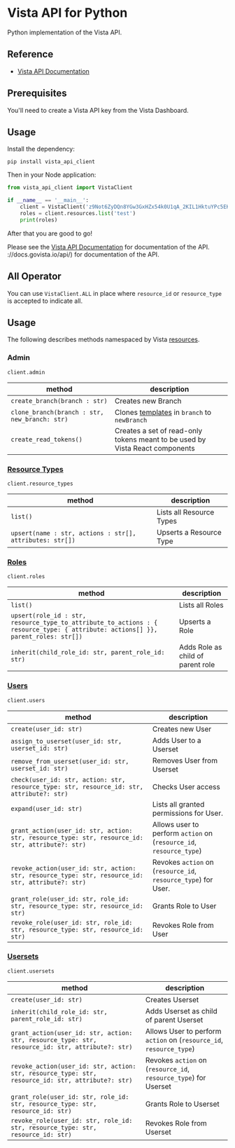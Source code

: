 
# Vista API for Python

Python implementation of the Vista API.

## Reference

- [Vista API Documentation](https://docs.govista.io/api/)

## Prerequisites

You'll need to create a Vista API key from the Vista Dashboard.

## Usage

Install the dependency:

```
pip install vista_api_client
```

Then in your Node application:

```python
from vista_api_client import VistaClient

if __name__ == '__main__':
    client = VistaClient('z9Not6ZyDQn8YGw3GxHZx54k0U1qA_2KIL1HktuYPc5EKEfd', 'branch_name')
    roles = client.resources.list('test')
    print(roles)
```

After that you are good to go!

Please see the [Vista API Documentation](https://docs.govista.io/api/) for documentation of the API.
://docs.govista.io/api/) for documentation of the API.

## All Operator
You can use `VistaClient.ALL` in place where `resource_id` or `resource_type` is accepted to indicate all.

## Usage
The following describes methods namespaced by Vista [resources](https://docs.govista.io/Concepts/Terminology).


### Admin
`client.admin`

| method | description |
|--------|-------------|
| `create_branch(branch : str)`| Creates new Branch  |
| `clone_branch(branch : str, new_branch: str)`| Clones [templates](https://docs.govista.io/Concepts/Terminology#permission-template) in `branch` to `newBranch`  |
| `create_read_tokens()`| Creates a set of read-only tokens meant to be used by Vista React components    |


### [Resource Types](https://docs.govista.io/Concepts/Terminology#resource)
`client.resource_types`

| method | description |
|--------|-------------|
| `list()`| Lists all Resource Types  |
| `upsert(name : str, actions : str[], attributes: str[])`| Upserts a Resource Type |


### [Roles](https://docs.govista.io/Concepts/Terminology#role)
`client.roles`

| method | description |
|--------|-------------|
| `list()`| Lists all Roles  |
| `upsert(role_id : str, resource_type_to_attribute_to_actions : { resource_type: { attribute: actions[] }}, parent_roles: str[])`      | Upserts a Role |
| `inherit(child_role_id: str, parent_role_id: str)`| Adds Role as child of parent role  |


### [Users](https://docs.govista.io/Concepts/Terminology#user)
`client.users`

| method | description |
|--------|-------------|
| `create(user_id: str)`| Creates new User  |
| `assign_to_userset(user_id: str, userset_id: str)`| Adds User to a Userset  |
| `remove_from_userset(user_id: str, userset_id: str)`| Removes User from Userset  |
| `check(user_id: str, action: str, resource_type: str, resource_id: str, attribute?: str)`| Checks User access  |
| `expand(user_id: str)`| Lists all granted permissions for User.  |
| `grant_action(user_id: str, action: str, resource_type: str, resource_id: str, attribute?: str)`| Allows user to perform `action` on (`resource_id`, `resource_type`) |
| `revoke_action(user_id: str, action: str, resource_type: str, resource_id: str, attribute?: str)`| Revokes `action` on (`resource_id`, `resource_type`) for User.|
| `grant_role(user_id: str, role_id: str, resource_type: str, resource_id: str)`| Grants Role to User  |
| `revoke_role(user_id: str, role_id: str, resource_type: str, resource_id: str)`| Revokes Role from User  |


### [Usersets](https://docs.govista.io/Concepts/Terminology#userset)
`client.usersets`

| method | description |
|--------|-------------|
| `create(user_id: str)`| Creates Userset  |
| `inherit(child_role_id: str, parent_role_id: str)`| Adds Userset as child of parent Userset  |
| `grant_action(user_id: str, action: str, resource_type: str, resource_id: str, attribute?: str)`| Allows User to perform `action` on (`resource_id`, `resource_type`)|
| `revoke_action(user_id: str, action: str, resource_type: str, resource_id: str, attribute?: str)`| Revokes `action` on (`resource_id`, `resource_type`) for Userset      |
| `grant_role(user_id: str, role_id: str, resource_type: str, resource_id: str)`| Grants Role to Userset  |
| `revoke_role(user_id: str, role_id: str, resource_type: str, resource_id: str)`| Revokes Role from Userset  |

